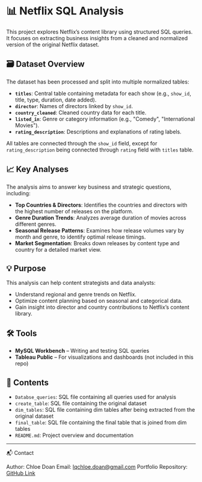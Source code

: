 

# 📊 Netflix SQL Analysis

This project explores Netflix’s content library using structured SQL queries. It focuses on extracting business insights from a cleaned and normalized version of the original Netflix dataset.

## 🗃️ Dataset Overview

The dataset has been processed and split into multiple normalized tables:

- **`titles`**: Central table containing metadata for each show (e.g., `show_id`, title, type, duration, date added).
- **`director`**: Names of directors linked by `show_id`.
- **`country_cleaned`**: Cleaned country data for each title.
- **`listed_in`**: Genre or category information (e.g., "Comedy", "International Movies").
- **`rating_description`**: Descriptions and explanations of rating labels.

All tables are connected through the `show_id` field, except for `rating_description` being connected through `rating` field with `titles` table.

## 📈 Key Analyses

The analysis aims to answer key business and strategic questions, including:

- **Top Countries & Directors**: Identifies the countries and directors with the highest number of releases on the platform.
- **Genre Duration Trends**: Analyzes average duration of movies across different genres.
- **Seasonal Release Patterns**: Examines how release volumes vary by month and genre, to identify optimal release timings.
- **Market Segmentation**: Breaks down releases by content type and country for a detailed market view.

## 💡 Purpose

This analysis can help content strategists and data analysts:
- Understand regional and genre trends on Netflix.
- Optimize content planning based on seasonal and categorical data.
- Gain insight into director and country contributions to Netflix’s content library.

## 🛠️ Tools

- **MySQL Workbench** – Writing and testing SQL queries
- **Tableau Public** – For visualizations and dashboards (not included in this repo)

## 📁 Contents

- `Databse_queries`: SQL file containing all queries used for analysis
- `create_table`: SQL file containing the original dataset
- `dim_tables`: SQL file containing dim tables after being extracted from the original dataset
- `final_table`: SQL file containing the final table that is joined from dim tables
- `README.md`: Project overview and documentation

---
📬 Contact

Author: Chloe Doan
Email: lqchloe.doan@gmail.com 
Portfolio Repository: [GitHub Link](https://github.com/chloedoan/netflix-database-mysql)


